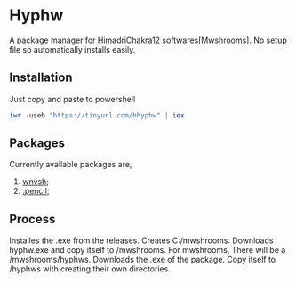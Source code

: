 # Hyphw
A package manager for HimadriChakra12 softwares[Mwshrooms]. No setup file so automatically installs easily.

## Installation
Just copy and paste to powershell
``` powershell
iwr -useb "https://tinyurl.com/hhyphw" | iex
```

## Packages
Currently available packages are,
1. [wnvsh](https://github.com/HimadriChakra12/wnvsh);
2. [.pencil](https://github.com/HimadriChakra12/.pencil);

## Process
Installes the .exe from the releases. Creates C:/mwshrooms. Downloads hyphw.exe and copy itself to /mwshrooms.
For mwshrooms, There will be a /mwshrooms/hyphws. Downloads the .exe of the package. Copy itself to /hyphws with creating their own directories.
